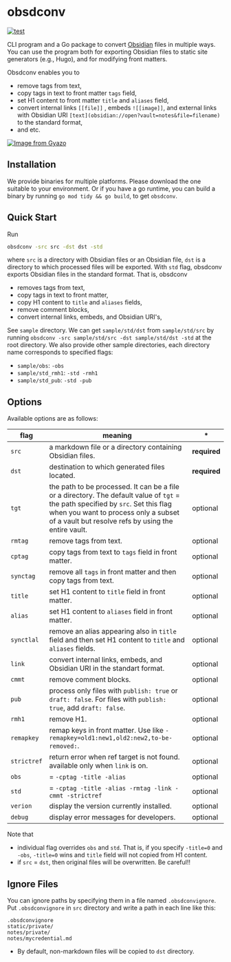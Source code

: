 # obsdconv
[![test](https://github.com/qawatake/obsdconv/actions/workflows/test.yml/badge.svg)](https://github.com/qawatake/obsdconv/actions/workflows/test.yml)

CLI program and a Go package to convert [Obsidian](https://obsidian.md/) files in multiple ways.
You can use the program both for exporting Obsidian files to static site generators (e.g., Hugo), and for modifying front matters.

Obsdconv enables you to
- remove tags from text,
- copy tags in text to front matter `tags` field,
- set H1 content to front matter `title` and `aliases` field,
- convert internal links `[[file]]` , embeds `![[image]]`, and external links with Obsidian URI `[text](obsidian://open?vault=notes&file=filename)` to the standard format,
- and etc.

[![Image from Gyazo](https://i.gyazo.com/08f1c0cb70d1389886a4264fc0859d1f.gif)](https://gyazo.com/08f1c0cb70d1389886a4264fc0859d1f)

## Installation
We provide binaries for multiple platforms.
Please download the one suitable to your environment.
Or if you have a go runtime, you can build a binary by running
`go mod tidy && go build`, to get `obsdconv`.

## Quick Start
Run
```bash
obsdconv -src src -dst dst -std
```
where `src` is a directory with Obsidian files or an Obsidian file, `dst` is a directory to which processed files will be exported.
With `std` flag, obsdconv exports Obsidian files in the standard format.
That is, obsdconv
- removes tags from text,
- copy tags in text to front matter,
- copy H1 content to `title` and `aliases` fields,
- remove comment blocks,
- convert internal links, embeds, and Obsidian URI's,

See `sample` directory.
We can get `sample/std/dst` from `sample/std/src` by running `obsdconv -src sample/std/src -dst sample/std/dst -std` at the root directory.
We also provide other sample directories, each directory name corresponds to specified flags:
- `sample/obs`: `-obs`
- `sample/std_rmh1`: `-std -rmh1`
- `sample/std_pub`: `-std -pub`

## Options
Available options are as follows:

flag | meaning | \*
--- | --- | ---
`src` | a markdown file or a directory containing Obsidian files.  | **required**
`dst` | destination to which generated files located. | **required**
`tgt` | the path to be processed. It can be a file or a directory. The default value of `tgt` = the path specified by `src`. Set this flag when you want to process only a subset of a vault but resolve refs by using the entire vault. | optional
`rmtag` | remove tags from text. | optional
`cptag` | copy tags from text to `tags` field in front matter. | optional
`synctag` | remove all `tags` in front matter and then copy tags from text. | optional
`title` | set H1 content to `title` field in front matter. | optional
`alias` | set H1 content to `aliases` field in front matter. | optional
`synctlal` | remove an alias appearing also in `title` field and then set H1 content to `title` and `aliases` fields. | optional
`link` | convert internal links, embeds, and Obsidian URI in the standart format. | optional
`cmmt` | remove comment blocks. | optional
`pub` | process only files with `publish: true` or `draft: false`. For files with `publish: true`, add `draft: false`. | optional
`rmh1` | remove H1. | optional
`remapkey` | remap keys in front matter. Use like `-remapkey=old1:new1,old2:new2,to-be-removed:`. | optional
`strictref` | return error when ref target is not found. available only when `link` is on. | optional
`obs` | = `-cptag -title -alias` | optional
`std` | = `-cptag -title -alias -rmtag -link -cmmt -strictref` | optional
`verion` | display the version currently installed. | optional
`debug` | display error messages for developers. | optional

Note that
- individual flag overrides `obs` and `std`.
That is, if you specify `-title=0` and `-obs`, `-title=0` wins and `title` field will not copied from H1 content.
- if `src` = `dst`, then original files will be overwritten. Be careful!!

## Ignore Files
You can ignore paths by specifying them in a file named `.obsdconvignore`.
Put `.obsdconvignore` in `src` directory and write a path in each line like this:
```.obsdconvignore
.obsdconvignore
static/private/
notes/private/
notes/mycredential.md
```
- By default, non-markdown files will be copied to `dst` directory.
